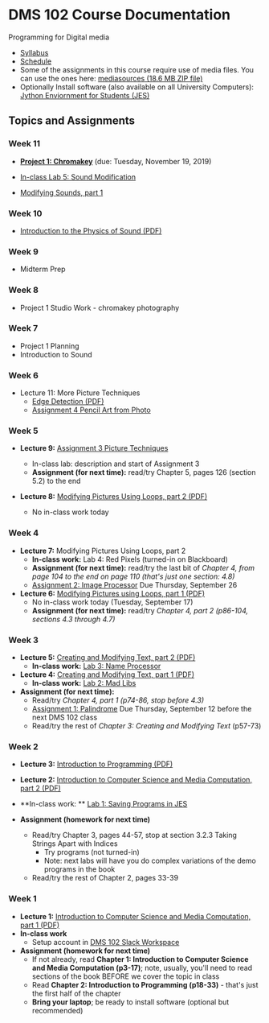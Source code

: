 # DMS 102 Course Documentation

Programming for Digital media

- [Syllabus](syllabus.md)
- [Schedule](schedule.md) 
- Some of the assignments in this course require use of media files.  You can use the ones here: [mediasources (18.6 MB ZIP file)](media/mediasources.zip)
- Optionally Install software (also available on all University Computers): [Jython Enviornment for Students (JES)](https://github.com/gatech-csl/jes/releases/tag/5.020)

## Topics and Assignments

### Week 11

- **[Project 1: Chromakey](project1-chromakey/instructions.md)** (due: Tuesday, November 19, 2019)

- [In-class Lab 5: Sound Modification](lab05-sound-modification/instructions.md)

- [Modifying Sounds, part 1](19-modifying-sound1/modifying-sounds1.pdf)

### Week 10

- [Introduction to the Physics of Sound (PDF)](18-introduction-sound/introduction-sound.pdf)

### Week 9

- Midterm Prep

### Week 8

- Project 1 Studio Work - chromakey photography

### Week 7

- Project 1 Planning
- Introduction to Sound

### Week 6

- Lecture 11: More Picture Techniques
  - [Edge Detection (PDF)](11-picture-techniques/edge-detection.pdf)
  - [Assignment 4 Pencil Art from Photo](assignment04-pencil-art-from-photo/instructions.md)

### Week 5

- **Lecture 9:** [Assignment 3 Picture Techniques](assignment03-picture-techniques/instructions.md)
  - In-class lab: description and start of Assignment 3
  - **Assignment (for next time):** read/try Chapter 5, pages 126 (section 5.2) to the end

- **Lecture 8:** [Modifying Pictures Using Loops, part 2 (PDF)](08-modifying-pictures-using-loops2/modifying-pictures-using-loops2.pdf)
  - No in-class work today

### Week 4

- **Lecture 7:** Modifying Pictures Using Loops, part 2
  - **In-class work:** Lab 4: Red Pixels (turned-in on Blackboard)
  - **Assignment (for next time):**  read/try the last bit of *Chapter 4, from page 104 to the end on page 110 (that's just one section: 4.8)*
  - [Assignment 2: Image Processor](assignment02-image-processor/instructions.md) Due Thursday, September 26
- **Lecture 6:** [Modifying Pictures using Loops, part 1 (PDF)](06-modifying-pictures-using-loops1/modifying-pictures-using-loops1.pdf)
  - No in-class work today (Tuesday, September 17)
  - **Assignment (for next time):** read/try *Chapter 4, part 2 (p86-104, sections 4.3 through 4.7)*

### Week 3

- **Lecture 5:** [Creating and Modifying Text, part 2 (PDF)](05-creating-modifying-text2/creating-modifying-text2.pdf)
  - **In-class work:** [Lab 3: Name Processor](lab03-name-processor/instructions.md)
- **Lecture 4:** [Creating and Modifying Text, part 1 (PDF)](04-creating-modifying-text1/creating-modifying-text1.pdf)
  - **In-class work:** [Lab 2: Mad Libs](lab02-mad-libs/instructions.md)
- **Assignment (for next time):** 
  - Read/try *Chapter 4, part 1 (p74-86, stop before 4.3)*
  - [Assignment 1: Palindrome](assignment01-palindrome/instructions.md) Due Thursday, September 12 before the next DMS 102 class
  - Read/try the rest of *Chapter 3: Creating and Modifying Text* (p57-73)

### Week 2

- **Lecture 3:** [Introduction to Programming (PDF)](03-introduction-to-programming/introduction-programming.pdf)
- **Lecture 2:** [Introduction to Computer Science and Media Computation, part 2 (PDF)](02-introduction-computer-science-2/introduction-computer-science2.pdf)

- **In-class work: ** [Lab 1: Saving Programs in JES](lab01-saving-programs-jes/instructions.md)
- **Assignment (homework for next time)**
  - Read/try Chapter 3, pages 44-57, stop at section 3.2.3 Taking Strings Apart with Indices
    - Try programs (not turned-in)
    - Note: next labs will have you do complex variations of the demo programs in the book
  - Read/try the rest of Chapter 2, pages 33-39

### Week 1

- **Lecture 1:** [Introduction to Computer Science and Media Computation, part 1 (PDF)](01-introduction-computer-science/introduction-computer-science.pdf)
- **In-class work**
  - Setup account in [DMS 102 Slack Workspace](https://join.slack.com/t/dms-102/signup)
- **Assignment (homework for next time)**
  - If not already, read **Chapter 1: Introduction to Computer Science and Media Computation (p3-17)**; note, usually, you'll need to read sections of the book BEFORE we cover the topic in class
  - Read **Chapter 2: Introduction to Programming (p18-33)** - that's just the first half of the chapter
  - **Bring your laptop**; be ready to install software (optional but recommended)

